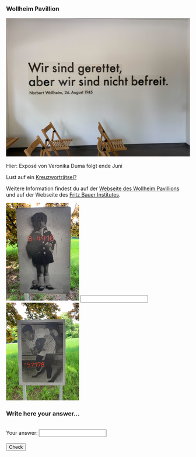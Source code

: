 ### Wollheim Pavillion

<img src="Wollheim_Bild1.jpg" width="600">

Hier: Exposé von Veronika Duma folgt ende Juni

Lust auf ein [Kreuzworträtsel?](https://www.xwords-generator.de/de/solve/dshbk)

Weitere Information findest du auf der [Webseite des Wollheim Pavillions ](http://www.wollheim-memorial.de/de/home)und auf der Webseite des [Fritz Bauer Institutes](https://www.fritz-bauer-institut.de).

<img src="Wollheim_Bild2.jpg" width="200">


<input pattern="Hallo" type="text" name="" value="">

<img src="Wollheim_Bild3.jpg" width="200">


<script>
document.getElementById("demo").innerHTML = "Hello JavaScript!";
</script>



<h3>Write here your answer...</h3>
<br>
<form name="f1">
  Your answer: <input type="password" name="studentAnswer" size="20">
  <br>
  <br>
  <input type="button" value="Check" onClick="checkAnswers()">
</form>

<script>
function checkAnswers() {
// document.$formName.$inputName
  Student_answer = document.f1.studentAnswer.value
  Teacher_answer = "abc"

  if (Student_answer.length == 0 || Teacher_answer.length == 0) {
    alert("You must enter an answer to continue...");
    return false;
  }

  if (Student_answer == Teacher_answer) {
    alert("CONGRATULATIONS! Your answer is correct! You have advanced to the next level");
    //<button onclick="window.location.href = 'https://www.google.com';">Next Riddle</button>
    //NOTE: here is where the button should be activated and click on it to advance to an hyperlink 
  } else {
    alert("Worng answer, please, keep trying...<br />");
    //NOTE: here the button must be disabled
  }

}
  
</script>
